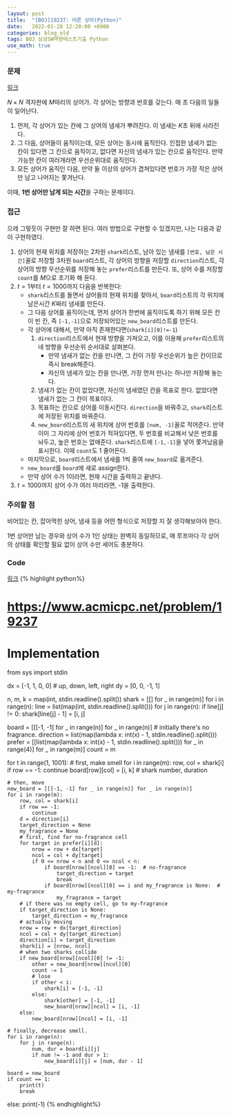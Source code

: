 ```yaml
---
layout: post
title:  "[BOJ]19237: 어른 상어(Python)"
date:   2022-01-28 12:20:00 +0900
categories: blog_old
tags: BOJ 삼성SW역량테스트기출 Python
use_math: true
---
```


### 문제
[링크](https://www.acmicpc.net/problem/19237)

$N \times N$ 격자판에 $M$마리의 상어가. 각 상어는 방향과 번호를 갖는다. 매 초 다음의 일들이 일어난다.

1. 먼저, 각 상어가 있는 칸에 그 상어의 냄새가 뿌려진다. 이 냄새는 $K$초 뒤에 사라진다.
2. 그 다음, 상어들이 움직이는데, 모든 상어는 동시에 움직인다. 인접한 냄새가 없는 칸이 있다면 그 칸으로 움직이고, 없다면 자신의 냄새가 있는 칸으로 움직인다. 만약 가능한 칸이 여러개라면 우선순위대로 움직인다.
3. 모든 상어가 움직인 다음, 만약 둘 이상의 상어가 겹쳐있다면 번호가 가장 작은 상어만 남고 나머지는 쫓겨난다.

이때, **1번 상어만 남게 되는 시간**을 구하는 문제이다.

### 접근
으레 그렇듯이 구현만 잘 하면 된다. 여러 방법으로 구현할 수 있겠지만, 나는 다음과 같이 구현하였다.
1. 상어의 현재 위치를 저장하는 2차원 ```shark```리스트, 남아 있는 냄새를 ```[번호, 남은 시간]```꼴로 저장할 3차원 ```board```리스트, 각 상어의 방향을 저장할 ```direction```리스트, 각 상어의 방향 우선순위를 저장해 놓는 ```prefer```리스트를 만든다. 또, 상어 수를 저장할 ```count```를 $M$으로 초기화 해 둔다.
2. $t=1$부터 $t=1000$까지 다음을 반복한다:
    - ```shark```리스트를 돌면서 상어들의 현재 위치를 찾아서, ```board```리스트의 각 위치에 남은시간 $K$짜리 냄새를 만든다.
    - 그 다음 상어를 움직이는데, 먼저 상어가 한번에 움직이도록 하기 위해 모든 칸이 빈 칸, 즉 ```[-1,-1]```으로 저장되어있는 ```new_board```리스트를 만든다.
    - 각 상어에 대해서, 만약 아직 존재한다면(```shark[i][0]!=-1```)
        1. ```direction```리스트에서 현재 방향을 가져오고, 이를 이용해 ```prefer```리스트의 네 방향을 우선순위 순서대로 살펴본다.
            - 만약 냄새가 없는 칸을 만나면, 그 칸이 가장 우선순위가 높은 칸이므로 즉시 break해준다.
            - 자신의 냄새가 있는 칸을 만나면, 가장 먼저 만나는 하나만 저장해 놓는다.
        2. 냄새가 없는 칸이 없었다면, 자신의 냄새였던 칸을 목표로 한다. 없었다면 냄새가 없는 그 칸이 목표이다.
        3. 목표하는 칸으로 상어를 이동시킨다. ```direction```을 바꿔주고, ```shark```리스트에 저장된 위치를 바꿔준다. 
        4. ```new_board```리스트의 새 위치에 상어 번호를 ```[num, -1]```꼴로 적어준다. 만약 이미 그 자리에 상어 번호가 적혀있다면, 두 번호를 비교해서 낮은 번호를 놔두고, 높은 번호는 없애준다. ```shark```리스트에 ```[-1,-1]```을 넣어 쫓겨났음을 표시한다. 이때 ```count```도 1 줄어든다.
    - 마지막으로, ```board```리스트에서 냄새를 1씩 줄여 ```new_board```로 옮겨준다.
    - ```new_board```를 ```board```에 새로 assign한다.
    - 만약 상어 수가 1이라면, 현재 시간을 출력하고 끝낸다.
3. $t=1000$까지 상어 수가 여러 마리라면, -1을 출력한다.


### 주의할 점
비어있는 칸, 잡아먹힌 상어, 냄새 등을 어떤 형식으로 저장할 지 잘 생각해보아야 한다.

1번 상어만 남는 경우와 상어 수가 1인 상태는 완벽히 동일하므로, 매 루프마다 각 상어의 상태를 확인할 필요 없이 상어 수만 세어도 충분하다.


### Code
[링크](https://github.com/SeminKim/Problem-Solving/blob/master/BOJ/2201/19237.py)
{% highlight python%}
# https://www.acmicpc.net/problem/19237
# Implementation

from sys import stdin

dx = [-1, 1, 0, 0]  # up, down, left, right
dy = [0, 0, -1, 1]

n, m, k = map(int, stdin.readline().split())
shark = [[] for _ in range(m)]
for i in range(n):
    line = list(map(int, stdin.readline().split()))
    for j in range(n):
        if line[j] != 0:
            shark[line[j] - 1] = [i, j]

board = [[[-1, -1] for _ in range(n)] for _ in range(n)]  # initially there's no fragrance.
direction = list(map(lambda x: int(x) - 1, stdin.readline().split()))
prefer = [[list(map(lambda x: int(x) - 1, stdin.readline().split())) for _ in range(4)] for _ in range(m)]
count = m

for t in range(1, 1001):
    # first, make smell
    for i in range(m):
        row, col = shark[i]
        if row == -1:
            continue
        board[row][col] = [i, k]  # shark number, duration

    # then, move
    new_board = [[[-1, -1] for _ in range(n)] for _ in range(n)]
    for i in range(m):
        row, col = shark[i]
        if row == -1:
            continue
        d = direction[i]
        target_direction = None
        my_fragrance = None
        # first, find for no-fragrance cell
        for target in prefer[i][d]:
            nrow = row + dx[target]
            ncol = col + dy[target]
            if 0 <= nrow < n and 0 <= ncol < n:
                if board[nrow][ncol][0] == -1:  # no-fragrance
                    target_direction = target
                    break
                if board[nrow][ncol][0] == i and my_fragrance is None:  # my-fragrance
                    my_fragrance = target
        # if there was no empty cell, go to my-fragrance
        if target_direction is None:
            target_direction = my_fragrance
        # actually moving
        nrow = row + dx[target_direction]
        ncol = col + dy[target_direction]
        direction[i] = target_direction
        shark[i] = [nrow, ncol]
        # when two sharks collide
        if new_board[nrow][ncol][0] != -1:
            other = new_board[nrow][ncol][0]
            count -= 1
            # lose
            if other < i:
                shark[i] = [-1, -1]
            else:
                shark[other] = [-1, -1]
                new_board[nrow][ncol] = [i, -1]
        else:
            new_board[nrow][ncol] = [i, -1]

    # finally, decrease smell.
    for i in range(n):
        for j in range(n):
            num, dur = board[i][j]
            if num != -1 and dur > 1:
                new_board[i][j] = [num, dur - 1]

    board = new_board
    if count == 1:
        print(t)
        break

else:
    print(-1)
{% endhighlight%}